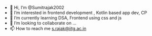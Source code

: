 - 👋 Hi, I’m @Sumitrajak2002
- 👀 I’m interested in frontend development , Kotlin based app dev, CP
- 🌱 I’m currently learning DSA, Frontend using css and js
- 💞️ I’m looking to collaborate on ...
- 📫 How to reach me s.rajak@iitg.ac.in

<!---
Sumitrajak2002/Sumitrajak2002 is a ✨ special ✨ repository because its `README.md` (this file) appears on your GitHub profile.
You can click the Preview link to take a look at your changes.
--->
